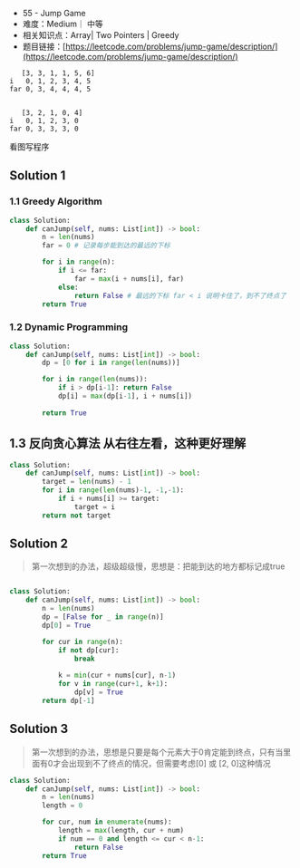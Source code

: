 * 55 -  Jump Game
* 难度：Medium｜ 中等
* 相关知识点：Array| Two Pointers | Greedy
* 题目链接：[https://leetcode.com/problems/jump-game/description/](https://leetcode.com/problems/jump-game/description/)
```
   [3, 3, 1, 1, 5, 6]
i   0, 1, 2, 3, 4, 5
far 0, 3, 4, 4, 4, 5


   [3, 2, 1, 0, 4]
i   0, 1, 2, 3, 0
far 0, 3, 3, 3, 0
```

看图写程序
## Solution 1

### 1.1 Greedy Algorithm

```python
class Solution:
    def canJump(self, nums: List[int]) -> bool:
        n = len(nums)
        far = 0 # 记录每步能到达的最远的下标

        for i in range(n):
            if i <= far:
                far = max(i + nums[i], far)
            else:
                return False # 最远的下标 far < i 说明卡住了，到不了终点了
        return True
```
### 1.2  Dynamic Programming
```python
class Solution:
    def canJump(self, nums: List[int]) -> bool:
        dp = [0 for i in range(len(nums))]

        for i in range(len(nums)):
            if i > dp[i-1]: return False
            dp[i] = max(dp[i-1], i + nums[i])
        
        return True
```

## 1.3 反向贪心算法 从右往左看，这种更好理解
```python
class Solution:
    def canJump(self, nums: List[int]) -> bool:
        target = len(nums) - 1
        for i in range(len(nums)-1, -1,-1):
            if i + nums[i] >= target:
                target = i
        return not target

```
## Solution 2

> 第一次想到的办法，超级超级慢，思想是：把能到达的地方都标记成true
```python

class Solution:
    def canJump(self, nums: List[int]) -> bool:
        n = len(nums)
        dp = [False for _ in range(n)]
        dp[0] = True

        for cur in range(n):
            if not dp[cur]:
                break
            
            k = min(cur + nums[cur], n-1)
            for v in range(cur+1, k+1):
                dp[v] = True
        return dp[-1]
```
## Solution 3

> 第一次想到的办法，思想是只要是每个元素大于0肯定能到终点，只有当里面有0才会出现到不了终点的情况，但需要考虑[0] 或 [2, 0]这种情况
```python
class Solution:
    def canJump(self, nums: List[int]) -> bool:
        n = len(nums)
        length = 0

        for cur, num in enumerate(nums):
            length = max(length, cur + num)
            if num == 0 and length <= cur < n-1:
                return False
        return True
```

